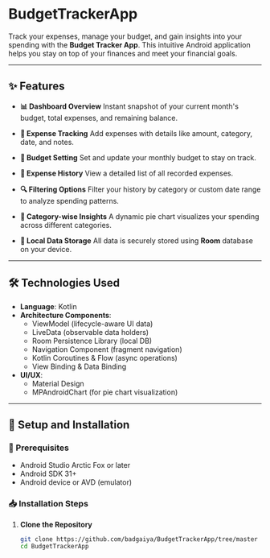 # BudgetTrackerApp


Track your expenses, manage your budget, and gain insights into your spending with the **Budget Tracker App**. This intuitive Android application helps you stay on top of your finances and meet your financial goals.

 ---

## ✨ Features

- **📊 Dashboard Overview**
  Instant snapshot of your current month's budget, total expenses, and remaining balance.

- **🧾 Expense Tracking**
  Add expenses with details like amount, category, date, and notes.

- **📅 Budget Setting**
  Set and update your monthly budget to stay on track.

- **📖 Expense History**
  View a detailed list of all recorded expenses.

- **🔍 Filtering Options**
  Filter your history by category or custom date range to analyze spending patterns.

- **🥧 Category-wise Insights**
  A dynamic pie chart visualizes your spending across different categories.

- **💾 Local Data Storage**
  All data is securely stored using **Room** database on your device.

 ---

## 🛠️ Technologies Used

- **Language**: Kotlin
- **Architecture Components**:
    - ViewModel (lifecycle-aware UI data)
    - LiveData (observable data holders)
    - Room Persistence Library (local DB)
    - Navigation Component (fragment navigation)
    - Kotlin Coroutines & Flow (async operations)
    - View Binding & Data Binding
- **UI/UX**:
    - Material Design
    - MPAndroidChart (for pie chart visualization)

 ---

## 🚀 Setup and Installation

### 🔧 Prerequisites

- Android Studio Arctic Fox or later
- Android SDK 31+
- Android device or AVD (emulator)

### 📥 Installation Steps

1. **Clone the Repository**
   ```bash
   git clone https://github.com/badgaiya/BudgetTrackerApp/tree/master
   cd BudgetTrackerApp

